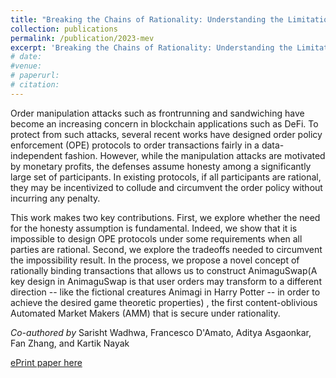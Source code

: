 ```yaml
---
title: "Breaking the Chains of Rationality: Understanding the Limitations to and Obtaining Order Policy Enforcement"
collection: publications
permalink: /publication/2023-mev
excerpt: 'Breaking the Chains of Rationality: Understanding the Limitations to and Obtaining Order Policy Enforcement.'
# date: 
#venue: 
# paperurl: 
# citation: 
---
```


Order manipulation attacks such as frontrunning and sandwiching have become an increasing concern in blockchain applications such as DeFi. To protect from such attacks, several recent works have designed order policy enforcement (OPE) protocols to order transactions fairly in a data-independent fashion. However, while the manipulation attacks are motivated by monetary profits, the defenses assume honesty among a significantly large set of participants. In existing protocols, if all participants are rational, they may be incentivized to collude and circumvent the order policy without incurring any penalty.

This work makes two key contributions. First, we explore whether the need for the honesty assumption is fundamental. Indeed, we show that it is impossible to design OPE protocols under some requirements when all parties are rational. Second, we explore the tradeoffs needed to circumvent the impossibility result. In the process, we propose a novel concept of rationally binding transactions that allows us to construct AnimaguSwap(A key design in AnimaguSwap is that user orders may transform to a different direction -- like the fictional creatures Animagi in Harry Potter -- in order to achieve the desired game theoretic properties) , the first content-oblivious Automated Market Makers (AMM) that is secure under rationality.

_Co-authored by_ Sarisht Wadhwa, Francesco D'Amato, Aditya Asgaonkar, Fan Zhang, and Kartik Nayak


[ePrint paper here](https://eprint.iacr.org/2023/868) 



